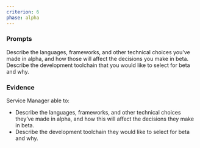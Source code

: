 ```yaml
---
criterion: 6
phase: alpha
---
```


### Prompts

Describe the languages, frameworks, and other technical choices you've made in alpha, and how those will affect the decisions you make in beta.
Describe the development toolchain that you would like to select for beta and why.

### Evidence

Service Manager able to:

* Describe the languages, frameworks, and other technical choices they’ve made in alpha, and how this will affect the decisions they make in beta.
* Describe the development toolchain they would like to select for beta and why.
